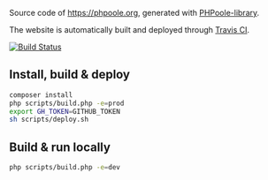 Source code of https://phpoole.org, generated with [PHPoole-library](https://github.com/PHPoole/PHPoole-library).

The website is automatically built and deployed through [Travis CI](https://travis-ci.org/PHPoole/phpoole.github.io).

[![Build Status](https://travis-ci.org/PHPoole/phpoole.github.io.svg?branch=master)](https://travis-ci.org/PHPoole/phpoole.github.io)

## Install, build & deploy
```bash
composer install
php scripts/build.php -e=prod
export GH_TOKEN=GITHUB_TOKEN
sh scripts/deploy.sh
```

## Build & run locally
```bash
php scripts/build.php -e=dev
```

